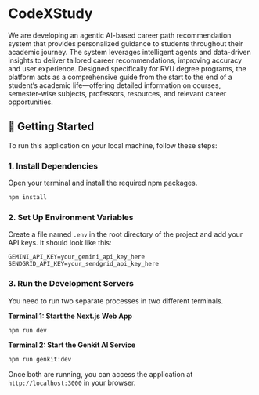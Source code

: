 # CodeXStudy

We are developing an agentic AI-based career path recommendation system that provides personalized guidance to students throughout their academic journey. The system leverages intelligent agents and data-driven insights to deliver tailored career recommendations, improving accuracy and user experience. Designed specifically for RVU degree programs, the platform acts as a comprehensive guide from the start to the end of a student’s academic life—offering detailed information on courses, semester-wise subjects, professors, resources, and relevant career opportunities.

## 🚀 Getting Started

To run this application on your local machine, follow these steps:

### 1. Install Dependencies
Open your terminal and install the required npm packages.
```bash
npm install
```

### 2. Set Up Environment Variables
Create a file named `.env` in the root directory of the project and add your API keys. It should look like this:
```env
GEMINI_API_KEY=your_gemini_api_key_here
SENDGRID_API_KEY=your_sendgrid_api_key_here
```

### 3. Run the Development Servers
You need to run two separate processes in two different terminals.

**Terminal 1: Start the Next.js Web App**
```bash
npm run dev
```

**Terminal 2: Start the Genkit AI Service**
```bash
npm run genkit:dev
```

Once both are running, you can access the application at `http://localhost:3000` in your browser.
